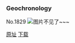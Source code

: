 ### Geochronology
No.1829
![图片不见了~~~](https://imgs.xkcd.com/comics/geochronology.png)

[原址](https://xkcd.com//1829) [下载](https://imgs.xkcd.com/comics/geochronology.png)


